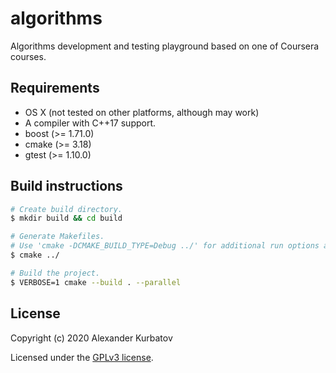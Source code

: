 # algorithms

Algorithms development and testing playground based on one of Coursera courses.

## Requirements
* OS X (not tested on other platforms, although may work)
* A compiler with C++17 support.
* boost (>= 1.71.0)
* cmake (>= 3.18)
* gtest (>= 1.10.0)

## Build instructions
```bash
# Create build directory.
$ mkdir build && cd build

# Generate Makefiles.
# Use 'cmake -DCMAKE_BUILD_TYPE=Debug ../' for additional run options and debuginfo.
$ cmake ../

# Build the project.
$ VERBOSE=1 cmake --build . --parallel
```

## License

Copyright (c) 2020 Alexander Kurbatov

Licensed under the [GPLv3 license](LICENSE).
